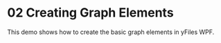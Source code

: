 # 02 Creating Graph Elements

This demo shows how to create the basic graph elements in yFiles WPF.
